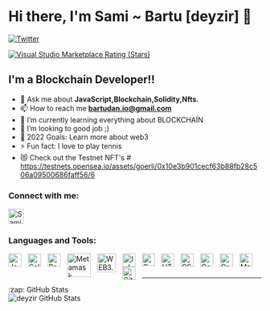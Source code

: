 # Hi there, I'm Sami ~ Bartu [deyzir] 👋 


[![Twitter ](https://img.shields.io/twitter/follow/Zasa_deyzir?color=1DA1F2&logo=twitter&style=for-the-badge)](https://twitter.com/intent/follow?original_referer=https%3A%2F%2Fgithub.com%2FZasa_deyzir&screen_name=Zasa_deyzir)

[![Visual Studio Marketplace Rating (Stars)](https://img.shields.io/visual-studio-marketplace/stars/codestackr.codestackr-theme?label=codeSTACKr%20VS%20Code%20Theme&logo=visualstudiocode&logoColor=ff652f&style=for-the-badge)](https://marketplace.visualstudio.com/items?itemName=codestackr.codestackr-theme)

## I'm a Blockchain Developer!!
- 💬  Ask me about **JavaScript,Blockchain,Solidity,Nfts.**
- 📫  How to reach me **bartudan.io@gmail.com**
- 🌱 I’m currently learning everything about BLOCKCHAİN
- 👯 I’m looking to good job ;)
- 🥅 2022 Goals: Learn more about web3
- ⚡ Fun fact: I love to play tennis 
- 😻 Check out the Testnet NFT's # https://testnets.opensea.io/assets/goerli/0x10e3b901cecf63b88fb28c506a09500686faff56/6
<h3 align="left">Connect with me:</h3>
<p align="left">
<a href="https://www.linkedin.com/in/sami-bartu/" target="blank" rel=”noopener”><img align="center" src="https://velanovascular.com/wp-content/uploads/2020/06/LinkedIn.png" alt="SamiBartu" height="30" width="30" /></a>


### Languages and Tools:
<img align="left" alt="JavaScript" width="26px" src="https://cdn.jsdelivr.net/gh/devicons/devicon/icons/javascript/javascript-original.svg" style="padding-right:10px;" />
<img align="left" alt="Solidity" width="26px" src="https://user-images.githubusercontent.com/64195458/205886935-fea7d8f2-c496-45d4-90a3-18d0927288c2.png" style="padding-right:10px;" />
<img align="left" alt="React" width="26px" src="https://cdn.jsdelivr.net/gh/devicons/devicon/icons/react/react-original.svg" style="padding-right:10px;" />
<img align="left" alt="Metamask" width='47px' src='https://user-images.githubusercontent.com/64195458/205884250-c71b1a24-e040-477c-b7fe-b342a2bf85c5.png' style="padding-right:10px;" />
<img align="left" alt="WEB3.JS" width="37px" src='https://user-images.githubusercontent.com/64195458/205890430-e4ea429e-01a7-4b5b-9c57-deb10fb19be2.jpeg'
style="padding-right:10px;" />
<img align="left" alt="Infura" width="26px" src='https://user-images.githubusercontent.com/64195458/205885129-d41739c8-afff-4099-a967-2697b07b1492.png'
style="padding-right:10px;" />
<img align="left" alt="Ganache" width="25px" src='https://user-images.githubusercontent.com/64195458/205888094-ab3278c1-f0b1-4253-81a2-50748d3aeb36.jpeg'style="padding-right:10px;" /> 
<img align="left" alt="HTML5" width="26px" src="https://cdn.jsdelivr.net/gh/devicons/devicon/icons/html5/html5-original.svg" style="padding-right:10px;" />
<img align="left" alt="CSS3" width="26px" src="https://cdn.jsdelivr.net/gh/devicons/devicon/icons/css3/css3-original.svg" style="padding-right:10px;" />
<img align="left" alt="Gatsby" width="26px" src="https://cdn.jsdelivr.net/gh/devicons/devicon/icons/gatsby/gatsby-original.svg" style="padding-right:10px;" />
<img align="left" alt="GraphQL" width="26px" src="https://cdn.jsdelivr.net/gh/devicons/devicon/icons/graphql/graphql-plain.svg" style="padding-right:10px;" />
<img align="left" alt="MongoDB" width="26px" src="https://cdn.jsdelivr.net/gh/devicons/devicon/icons/mongodb/mongodb-original.svg" style="padding-right:10px;" />
<img align="left" alt="Git" width="26px" src="https://cdn.jsdelivr.net/gh/devicons/devicon/icons/git/git-original.svg" style="padding-right:10px;" />


<br />
<br />

---


  <summary>:zap: GitHub Stats</summary>

  <img align="left" alt="deyzir GitHub Stats" src="https://github-readme-stats.vercel.app/api?username=deyzir&show_icons=true&hide_border=false&title_color=ff652f&icon_color=FFE400&bg_color=09131B&text_color=ffffff&border_color=0c1a25" />


[twitter]:https://www.linkedin.com/in/sami-bartu/
[linkedin]:https://linkedin.com/in/codeSTACKr

